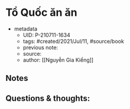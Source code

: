 # Tổ Quốc ăn ăn

- metadata
	- UID: P-210711-1634
	- tags: #created/2021/Jul/11, #source/book 
	- previous note: 
	- source: 
	- author: [[Nguyễn Gia Kiểng]]

## Notes


## Questions & thoughts:

